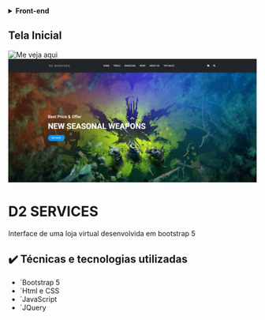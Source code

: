 
<details>
<summary><b>Front-end</b></summary>    
- [JavaScript]
- [Html]
- [Css]
- [Bootstrap 5]
</details>



## Tela Inicial
![Me veja aqui]()
![Thumbnail GitHub](https://raw.githubusercontent.com/LucasAlvesM/D2-SERVICES-STORE/main/tela-inicial.png)
  
# D2 SERVICES

Interface de uma loja virtual desenvolvida em bootstrap 5

## ✔️ Técnicas e tecnologias utilizadas

- `Bootstrap 5
- `Html e CSS
- `JavaScript
- `JQuery


